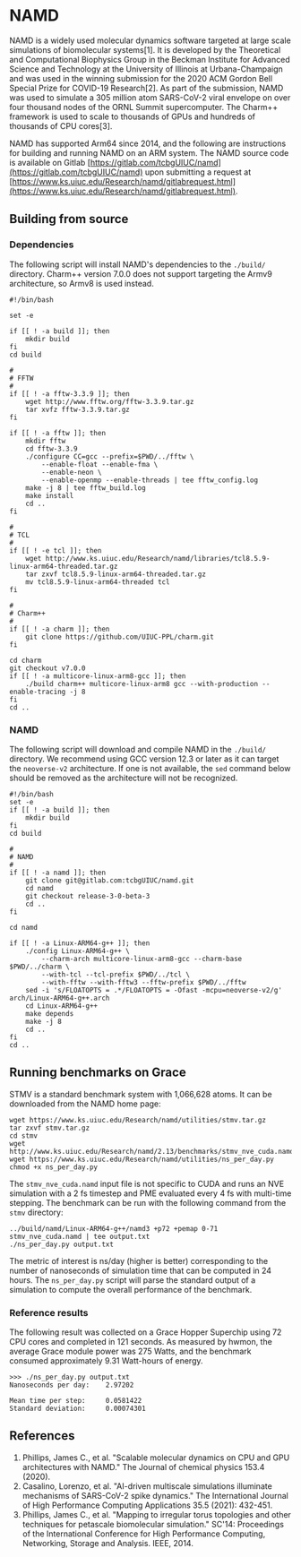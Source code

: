 # NAMD

NAMD is a widely used molecular dynamics software targeted at large scale simulations of biomolecular systems[1]. It is developed by the Theoretical and Computational Biophysics Group in the Beckman Institute for Advanced Science and Technology at the University of Illinois at Urbana-Champaign and was used in the winning submission for the 2020 ACM Gordon Bell Special Prize for COVID-19 Research[2]. As part of the submission, NAMD was used to simulate a 305 million atom SARS-CoV-2 viral envelope on over four thousand nodes of the ORNL Summit supercomputer. The Charm++ framework is used to scale to thousands of GPUs and hundreds of thousands of CPU cores[3].

NAMD has supported Arm64 since 2014, and the following are instructions for building and running NAMD on an ARM system. The NAMD source code is available on Gitlab [https://gitlab.com/tcbgUIUC/namd](https://gitlab.com/tcbgUIUC/namd) upon submitting a request at [https://www.ks.uiuc.edu/Research/namd/gitlabrequest.html](https://www.ks.uiuc.edu/Research/namd/gitlabrequest.html).

## Building from source

### Dependencies

The following script will install NAMD's dependencies to the `./build/` directory. Charm++ version 7.0.0 does not support targeting the Armv9 architecture, so Armv8 is used instead. 

```
#!/bin/bash

set -e

if [[ ! -a build ]]; then
    mkdir build
fi
cd build

#
# FFTW
#
if [[ ! -a fftw-3.3.9 ]]; then
    wget http://www.fftw.org/fftw-3.3.9.tar.gz
    tar xvfz fftw-3.3.9.tar.gz
fi

if [[ ! -a fftw ]]; then
    mkdir fftw
    cd fftw-3.3.9
    ./configure CC=gcc --prefix=$PWD/../fftw \
        --enable-float --enable-fma \
        --enable-neon \
        --enable-openmp --enable-threads | tee fftw_config.log
    make -j 8 | tee fftw_build.log
    make install
    cd ..
fi

#
# TCL
#
if [[ ! -e tcl ]]; then
    wget http://www.ks.uiuc.edu/Research/namd/libraries/tcl8.5.9-linux-arm64-threaded.tar.gz
    tar zxvf tcl8.5.9-linux-arm64-threaded.tar.gz
    mv tcl8.5.9-linux-arm64-threaded tcl
fi

#
# Charm++
#
if [[ ! -a charm ]]; then
    git clone https://github.com/UIUC-PPL/charm.git
fi

cd charm
git checkout v7.0.0
if [[ ! -a multicore-linux-arm8-gcc ]]; then
    ./build charm++ multicore-linux-arm8 gcc --with-production --enable-tracing -j 8
fi 
cd ..
```

### NAMD

The following script will download and compile NAMD in the `./build/` directory. We recommend using GCC version 12.3 or later as it can target the `neoverse-v2` architecture. If one is not available, the `sed` command below should be removed as the architecture will not be recognized. 

```
#!/bin/bash
set -e
if [[ ! -a build ]]; then
    mkdir build
fi
cd build

#
# NAMD
#
if [[ ! -a namd ]]; then
    git clone git@gitlab.com:tcbgUIUC/namd.git
    cd namd
    git checkout release-3-0-beta-3
    cd ..
fi

cd namd

if [[ ! -a Linux-ARM64-g++ ]]; then
    ./config Linux-ARM64-g++ \
        --charm-arch multicore-linux-arm8-gcc --charm-base $PWD/../charm \
        --with-tcl --tcl-prefix $PWD/../tcl \
        --with-fftw --with-fftw3 --fftw-prefix $PWD/../fftw
    sed -i 's/FLOATOPTS = .*/FLOATOPTS = -Ofast -mcpu=neoverse-v2/g' arch/Linux-ARM64-g++.arch
    cd Linux-ARM64-g++
    make depends
    make -j 8
    cd ..
fi
cd ..

```

## Running benchmarks on Grace

STMV is a standard benchmark system with 1,066,628 atoms. It can be downloaded from the NAMD home page: 

```
wget https://www.ks.uiuc.edu/Research/namd/utilities/stmv.tar.gz 
tar zxvf stmv.tar.gz
cd stmv
wget http://www.ks.uiuc.edu/Research/namd/2.13/benchmarks/stmv_nve_cuda.namd
wget https://www.ks.uiuc.edu/Research/namd/utilities/ns_per_day.py
chmod +x ns_per_day.py
```

The `stmv_nve_cuda.namd` input file is not specific to CUDA and runs an NVE simulation with a 2 fs timestep and PME evaluated every 4 fs with multi-time stepping. The benchmark can be run with the following command from the `stmv` directory:

```
../build/namd/Linux-ARM64-g++/namd3 +p72 +pemap 0-71 stmv_nve_cuda.namd | tee output.txt
./ns_per_day.py output.txt
```

The metric of interest is ns/day (higher is better) corresponding to the number of nanoseconds of simulation time that can be computed in 24 hours. The `ns_per_day.py` script will parse the standard output of a simulation to compute the overall performance of the benchmark. 

### Reference results

The following result was collected on a Grace Hopper Superchip using 72 CPU cores and completed in 121 seconds. As measured by hwmon, the average Grace module power was 275 Watts, and the benchmark consumed approximately 9.31 Watt-hours of energy.

```
>>> ./ns_per_day.py output.txt
Nanoseconds per day:    2.97202

Mean time per step:     0.0581422
Standard deviation:     0.00074301
```

## References

1. Phillips, James C., et al. "Scalable molecular dynamics on CPU and GPU architectures with NAMD." The Journal of chemical physics 153.4 (2020).
2. Casalino, Lorenzo, et al. "AI-driven multiscale simulations illuminate mechanisms of SARS-CoV-2 spike dynamics." The International Journal of High Performance Computing Applications 35.5 (2021): 432-451.
3. Phillips, James C., et al. "Mapping to irregular torus topologies and other techniques for petascale biomolecular simulation." SC'14: Proceedings of the International Conference for High Performance Computing, Networking, Storage and Analysis. IEEE, 2014.


